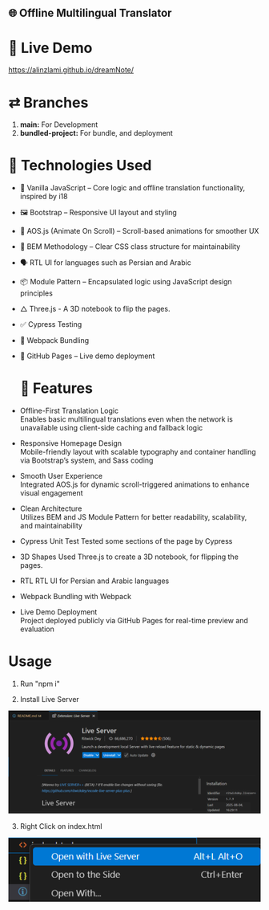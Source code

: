 ## 🌐 Offline Multilingual Translator

# 🚀 Live Demo
https://alinzlami.github.io/dreamNote/

# ⇄ Branches

1. **main:** For Development
2. **bundled-project:** For bundle, and deployment  

# 🔧 Technologies Used

- 📜 Vanilla JavaScript – Core logic and offline translation functionality, inspired by i18 
- 🖼️ Bootstrap – Responsive UI layout and styling  
- 🎯 AOS.js (Animate On Scroll) – Scroll-based animations for smoother UX  
- 🧠 BEM Methodology – Clear CSS class structure for maintainability  
- 🗣 RTL UI for languages such as Persian and Arabic
- 📦 Module Pattern – Encapsulated logic using JavaScript design principles  
- △ Three.js - A 3D notebook to flip the pages.
- ✅ Cypress Testing
- 🧊 Webpack Bundling
- 🚀 GitHub Pages – Live demo deployment

  # 🌟 Features

- Offline-First Translation Logic  
  Enables basic multilingual translations even when the network is unavailable using client-side caching and fallback logic

- Responsive Homepage Design  
  Mobile-friendly layout with scalable typography and container handling via Bootstrap’s system, and Sass coding

- Smooth User Experience  
  Integrated AOS.js for dynamic scroll-triggered animations to enhance visual engagement

- Clean Architecture  
  Utilizes BEM and JS Module Pattern for better readability, scalability, and maintainability

- Cypress Unit Test
  Tested some sections of the page by Cypress

- 3D Shapes
  Used Three.js to create a 3D notebook, for flipping the pages.

- RTL
  RTL UI for Persian and Arabic languages

- Webpack
  Bundling with Webpack

- Live Demo Deployment  
  Project deployed publicly via GitHub Pages for real-time preview and evaluation

# Usage
1. Run "npm i"

2. Install Live Server

![alt text](./assets/images/readme/extension.PNG)

3. Right Click on index.html

![alt text](./assets/images/readme/liveServer.PNG)
